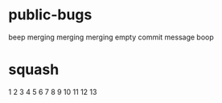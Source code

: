 # public-bugs

beep
merging merging merging
empty commit message
boop

# squash
1
2
3
4
5
6
7
8
9
10
11
12
13
